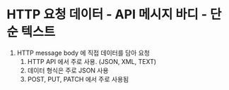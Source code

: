 # HTTP 요청 데이터 - API 메시지 바디 - 단순 텍스트
1. HTTP message body 에 직접 데이터를 담아 요청
   1. HTTP API 에서 주로 사용. (JSON, XML, TEXT)
   2. 데이터 형식은 주로 JSON 사용
   3. POST, PUT, PATCH 에서 주로 사용됨